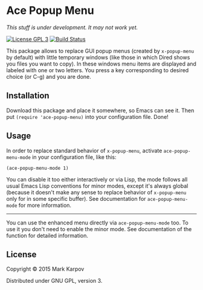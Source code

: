 # Ace Popup Menu

*This stuff is under development. It may not work yet.*

[![License GPL 3](https://img.shields.io/badge/license-GPL_3-green.svg)](http://www.gnu.org/licenses/gpl-3.0.txt)
[![Build Status](https://travis-ci.org/mrkkrp/ace-popup-menu.svg?branch=master)](https://travis-ci.org/mrkkrp/ace-popup-menu)

This package allows to replace GUI popup menus (created by `x-popup-menu` by
default) with little temporary windows (like those in which Dired shows you
files you want to copy). In these windows menu items are displayed and
labeled with one or two letters. You press a key corresponding to desired
choice (or C-g) and you are done.

## Installation

Download this package and place it somewhere, so Emacs can see it. Then put
`(require 'ace-popup-menu)` into your configuration file. Done!

## Usage

In order to replace standard behavior of `x-popup-menu`, activate
`ace-popup-menu-mode` in your configuration file, like this:

```
(ace-popup-menu-mode 1)
```

You can disable it too either interactively or via Lisp, the mode follows
all usual Emacs Lisp conventions for minor modes, except it's always global
(because it doesn't make any sense to replace behavior of `x-popup-menu`
only for in some specific buffer). See documentation for
`ace-popup-menu-mode` for more information.

----

You can use the enhanced menu directly via `ace-popup-menu-mode` too. To use
it you don't need to enable the minor mode. See documentation of the
function for detailed information.

## License

Copyright © 2015 Mark Karpov

Distributed under GNU GPL, version 3.
